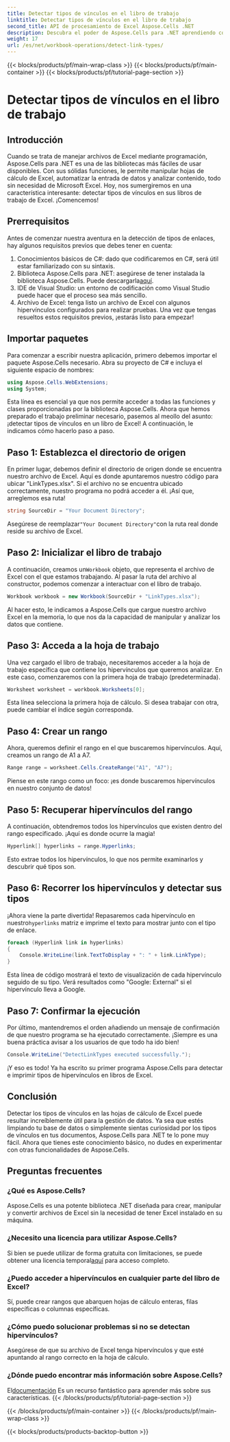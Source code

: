 ```yaml
---
title: Detectar tipos de vínculos en el libro de trabajo
linktitle: Detectar tipos de vínculos en el libro de trabajo
second_title: API de procesamiento de Excel Aspose.Cells .NET
description: Descubra el poder de Aspose.Cells para .NET aprendiendo cómo detectar eficazmente tipos de hipervínculos en hojas de cálculo de Excel con esta guía completa.
weight: 17
url: /es/net/workbook-operations/detect-link-types/
---
```


{{< blocks/products/pf/main-wrap-class >}}
{{< blocks/products/pf/main-container >}}
{{< blocks/products/pf/tutorial-page-section >}}

# Detectar tipos de vínculos en el libro de trabajo

## Introducción
Cuando se trata de manejar archivos de Excel mediante programación, Aspose.Cells para .NET es una de las bibliotecas más fáciles de usar disponibles. Con sus sólidas funciones, le permite manipular hojas de cálculo de Excel, automatizar la entrada de datos y analizar contenido, todo sin necesidad de Microsoft Excel. Hoy, nos sumergiremos en una característica interesante: detectar tipos de vínculos en sus libros de trabajo de Excel. ¡Comencemos!
## Prerrequisitos
Antes de comenzar nuestra aventura en la detección de tipos de enlaces, hay algunos requisitos previos que debes tener en cuenta:
1. Conocimientos básicos de C#: dado que codificaremos en C#, será útil estar familiarizado con su sintaxis.
2.  Biblioteca Aspose.Cells para .NET: asegúrese de tener instalada la biblioteca Aspose.Cells. Puede descargarla[aquí](https://releases.aspose.com/cells/net/).
3. IDE de Visual Studio: un entorno de codificación como Visual Studio puede hacer que el proceso sea más sencillo.
4. Archivo de Excel: tenga listo un archivo de Excel con algunos hipervínculos configurados para realizar pruebas.
Una vez que tengas resueltos estos requisitos previos, ¡estarás listo para empezar!
## Importar paquetes
Para comenzar a escribir nuestra aplicación, primero debemos importar el paquete Aspose.Cells necesario. Abra su proyecto de C# e incluya el siguiente espacio de nombres:
```csharp
using Aspose.Cells.WebExtensions;
using System;
```
Esta línea es esencial ya que nos permite acceder a todas las funciones y clases proporcionadas por la biblioteca Aspose.Cells.
Ahora que hemos preparado el trabajo preliminar necesario, pasemos al meollo del asunto: ¡detectar tipos de vínculos en un libro de Excel! A continuación, le indicamos cómo hacerlo paso a paso.
## Paso 1: Establezca el directorio de origen
En primer lugar, debemos definir el directorio de origen donde se encuentra nuestro archivo de Excel. Aquí es donde apuntaremos nuestro código para ubicar "LinkTypes.xlsx". Si el archivo no se encuentra ubicado correctamente, nuestro programa no podrá acceder a él. ¡Así que, arreglemos esa ruta!
```csharp
string SourceDir = "Your Document Directory";
```
 Asegúrese de reemplazar`"Your Document Directory"`con la ruta real donde reside su archivo de Excel.
## Paso 2: Inicializar el libro de trabajo
 A continuación, creamos un`Workbook` objeto, que representa el archivo de Excel con el que estamos trabajando. Al pasar la ruta del archivo al constructor, podemos comenzar a interactuar con el libro de trabajo.
```csharp
Workbook workbook = new Workbook(SourceDir + "LinkTypes.xlsx");
```
Al hacer esto, le indicamos a Aspose.Cells que cargue nuestro archivo Excel en la memoria, lo que nos da la capacidad de manipular y analizar los datos que contiene.
## Paso 3: Acceda a la hoja de trabajo
Una vez cargado el libro de trabajo, necesitaremos acceder a la hoja de trabajo específica que contiene los hipervínculos que queremos analizar. En este caso, comenzaremos con la primera hoja de trabajo (predeterminada).
```csharp
Worksheet worksheet = workbook.Worksheets[0];
```
Esta línea selecciona la primera hoja de cálculo. Si desea trabajar con otra, puede cambiar el índice según corresponda. 
## Paso 4: Crear un rango
Ahora, queremos definir el rango en el que buscaremos hipervínculos. Aquí, creamos un rango de A1 a A7.
```csharp
Range range = worksheet.Cells.CreateRange("A1", "A7");
```
Piense en este rango como un foco: ¡es donde buscaremos hipervínculos en nuestro conjunto de datos!
## Paso 5: Recuperar hipervínculos del rango
A continuación, obtendremos todos los hipervínculos que existen dentro del rango especificado. ¡Aquí es donde ocurre la magia!
```csharp
Hyperlink[] hyperlinks = range.Hyperlinks;
```
Esto extrae todos los hipervínculos, lo que nos permite examinarlos y descubrir qué tipos son.
## Paso 6: Recorrer los hipervínculos y detectar sus tipos
¡Ahora viene la parte divertida! Repasaremos cada hipervínculo en nuestro`hyperlinks` matriz e imprime el texto para mostrar junto con el tipo de enlace.
```csharp
foreach (Hyperlink link in hyperlinks)
{
	Console.WriteLine(link.TextToDisplay + ": " + link.LinkType);
}
```
Esta línea de código mostrará el texto de visualización de cada hipervínculo seguido de su tipo. Verá resultados como "Google: External" si el hipervínculo lleva a Google.
## Paso 7: Confirmar la ejecución
Por último, mantendremos el orden añadiendo un mensaje de confirmación de que nuestro programa se ha ejecutado correctamente. ¡Siempre es una buena práctica avisar a los usuarios de que todo ha ido bien!
```csharp
Console.WriteLine("DetectLinkTypes executed successfully.");
```
¡Y eso es todo! Ya ha escrito su primer programa Aspose.Cells para detectar e imprimir tipos de hipervínculos en libros de Excel.
## Conclusión
Detectar los tipos de vínculos en las hojas de cálculo de Excel puede resultar increíblemente útil para la gestión de datos. Ya sea que estés limpiando tu base de datos o simplemente sientas curiosidad por los tipos de vínculos en tus documentos, Aspose.Cells para .NET te lo pone muy fácil. Ahora que tienes este conocimiento básico, no dudes en experimentar con otras funcionalidades de Aspose.Cells.
## Preguntas frecuentes
### ¿Qué es Aspose.Cells?
Aspose.Cells es una potente biblioteca .NET diseñada para crear, manipular y convertir archivos de Excel sin la necesidad de tener Excel instalado en su máquina.
### ¿Necesito una licencia para utilizar Aspose.Cells?
 Si bien se puede utilizar de forma gratuita con limitaciones, se puede obtener una licencia temporal[aquí](https://purchase.aspose.com/temporary-license/) para acceso completo.
### ¿Puedo acceder a hipervínculos en cualquier parte del libro de Excel?
Sí, puede crear rangos que abarquen hojas de cálculo enteras, filas específicas o columnas específicas.
### ¿Cómo puedo solucionar problemas si no se detectan hipervínculos?
Asegúrese de que su archivo de Excel tenga hipervínculos y que esté apuntando al rango correcto en la hoja de cálculo.
### ¿Dónde puedo encontrar más información sobre Aspose.Cells?
 El[documentación](https://reference.aspose.com/cells/net/) Es un recurso fantástico para aprender más sobre sus características.
{{< /blocks/products/pf/tutorial-page-section >}}

{{< /blocks/products/pf/main-container >}}
{{< /blocks/products/pf/main-wrap-class >}}

{{< blocks/products/products-backtop-button >}}
